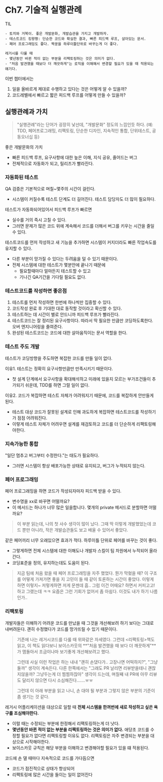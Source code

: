 # Ch7. 기술적 실행관례

TIL

```
- 토끼와 거북이. 좋은 개발문화, 개발습관을 가지고 개발하자.
- 테스트코드 킹왕짱: 단순한 코드와 확실한 결과, 빠른 피드백 루프, 살아있는 문서.
- 페어 프로그래밍도 좋다. 짝꿍을 하루이틀단위로 바꾸는게 더 좋다.

레거시를 다룰 때
- 몇년동안 바뀐 적이 없는 부분을 리팩토링하는 것은 의미가 없다.
- "처음 발견했을 때보다 더 깨끗하게"는 로직을 이해해서 변경할 필요가 있을 때 적용되는 얘기다. 
```

이번 챕터에서는

1. 일을 올바르게 제대로 수행하고 있다는 것은 어떻게 알 수 있을까?
2. 코드레벨에서 빠르고 짧은 피드백 루프를 어떻게 만들 수 있을까?

## 실행관례과 가치

> "실행관례"라는 단어가 굉장히 낯선데, "개발문화" 정도의 느낌인듯 하다.
> (예: TDD, 페어프로그래밍, 리팩토링, 단순한 디자인, 지속적인 통합, 단위테스트, 공동오너십 등)

좋은 개발문화의 가치

- 빠른 피드백 루프, 요구사항에 대한 높은 이해, 지식 공유, 줄어드는 버그
- 전체적으로 자동화가 되고, 릴리즈가 빨라진다.


### 자동화된 테스트

QA 검증은 기본적으로 며칠~몇주의 시간이 걸린다.

- 시스템이 커질수록 테스트 단계도 더 길어진다. 테스트 담당자도 더 많이 필요하다.

테스트가 자동화되어있어서 피드백 루프가 빠르면

- 실수를 거의 즉시 고칠 수 있다.
- 그러면 문제가 많은 코드 위에 계속해서 코드를 더해서 버그를 키우는 시간을 줄일 수 있다.

테스트코드를 먼저 작성하고 새 기능을 추가하면 시스템이 커지더라도 빠른 작업속도를 유지할 수 있다.

- 다른 부분이 망가질 수 있다는 두려움을 덜 수 있기 때문이다.
- 전체 시스템에 대한 테스트가 몇분안에 끝나기 때문에 
	- 필요할때마다 얼마든지 테스트할 수 있고
	- 기나긴 QA기간을 기다릴 필요도 없다.

### 테스트코드를 작성하면 좋은점

1. 테스트를 먼저 작성하면 한번에 하나씩만 집중할 수 있다.
2. 코드작성 완료 후 기대한 대로 동작할 것이라고 확신할 수 있다.
3. 테스트하는 데 시간이 별로 안드니까 피드백 루프가 빨라진다.
4. 테스트코드는 잘 정리된 요구사항이다. 따라서 딱 필요한 만큼만 코딩하도록한다. 오버 엔지니어링을 줄여준다.
5. 완성된 테스트코드는 코드에 대한 살아움직이는 문서 역할을 한다.

### 테스트 주도 개발

테스트가 코딩방향을 주도하면 복잡한 코드를 만들 일이 없다.

이유1. 테스트는 정확히 요구사항만큼만 만족시키기 때문이다.

- 첫 설계 단계에서 요구사항을 확대해석하고 미래에 있을지 모르는 부가조건들이 추가되기 쉬운데, TDD를 하면 그럴 일이 없다.

이유2. 코드가 복잡하면 테스트 자체가 어려워지기 때문에, 코드를 복잡하게 안만들게 된다.

- 테스트 대상 코드가 잘못된 설계로 인해 과도하게 복잡하면 테스트코드를 작성하기가 점점 어려워진다.
- 이렇게 테스트 자체가 어려우면 설계를 재검토하고 코드를 더 단순하게 리팩토링해야한다.

### 지속가능한 통합

"일단 멈추고 버그부터 수정한다."는 태도가 필요하다. 

- 그러면 시스템이 항상 배포가능한 상태로 유지되고, 버그가 누적되지 않는다.

### 페어 프로그래밍

페어 프로그래밍을 하면 코드가 작성되자마자 피드백 받을 수 있다.

- 변수명을 xx로 바꾸면 어떨까요?
- 이 메서드는 하나가 너무 많은 일을합니다. 몇개의 private 메서드로 분할하면 어떨까요?

> 이 부분 읽는데, 나의 첫 사수 생각이 많이 났다. 
> 그때 딱 이렇게 개발했었는데 코드 뿐만 아니라, 작은 개발습관들도 보고 배울 수 있어서 좋았다.

같은 페어끼리 너무 오래있으면 효과가 적다. 하루이틀 단위로 페어를 바꾸는 것이 좋다.

- 그렇게하면 전체 시스템에 대한 이해도나 개발자 스킬이 팀 차원에서 누적되어 올라간다.
- 코딩표준을 정의, 유지하는데도 도움이 된다.

> 지금 팀에 처음 왔을 때 페어 프로그래밍을 자주 했었다. 뭔가 막혔을 때? 이 구조를 어떻게 가져가면 좋을 지 고민이 들 때 같이 토론하는 시간이 좋았다. 이렇게 하면 이렇지~ 저렇게하면 저게 문젠데 흠.. 그럼 이건 어때요? 하면서 커피고고! 하고 그랬는데 ㅋㅋ 요즘은 그런 기회가 없어서 좀 아쉽다. 이것도 내가 하기 나름인가..

### 리팩토링

개발자들은 이해하기 어려운 코드를 만났을 때 그것을 개선해보려 하기 보다는 그대로 내버려둔다. 괜히 수정했다가 코드를 망가뜨릴 수 있기 때문이다.

> 기존에 나는 레거시코드를 다룰 때 위와같은 자세였다. 그런데 <리팩토링>책도 읽고, 이 책도 읽다보니 보이스카웃의 **"처음 발견했을 때 보다 더 깨끗하게"**가 맴돌아서 조금이나마 보기좋게 개선해보려고 했다. 
> 
> 그런데 사실 이런 작업은 하는 내내 "괜히 손댔다가.. 고장나면 어떡하지?", "그냥 둘까" 생각이 계속든다. 다른 한쪽에서는 "그래도 PR 날리면 리뷰받을테니 괜찮지않을까? 그냥두는게 더 찜찜하잖아" 생각이 드는데, 며칠쨰 내 PR에 아무 리뷰도 달리지 않으면 다시 소심해진다.......ㅠㅠ
>
> 그런데 이 아래 부분을 읽고 나니, 손 대야 될 부분과 그렇지 않은 부분의 기준이 좀 생기는 것 같다.

레거시 어플리케이션을 대상으로 일할 때 **전체 시스템을 한꺼번에 새로 작성하고 싶은 욕구를 조심해야한다.**

- 이럴 때는 수정되는 부분에 한정해서 리팩토링하는게 더 낫다.
- **몇년동안 바뀐 적이 없는 부분을 리팩토링하는 것은 의미가 없다.** 애당초 코드를 수정할 필요가 없다면 리팩토링할 이유도 없다. 리팩토링은 자주 변경되는 부분을 대상으로 시작해야한다.
- 보이스카웃 규칙은 해당 부분을 이해하고 변경해야할 필요가 있을 떄 적용된다.

코드에 손 댈 때마다 지속적으로 코드를 가다듬으면 

- 코드가 점진적으로 상태가 향상되어
- 리팩토링에 많은 시간을 들이는 일이 없어진다

 
